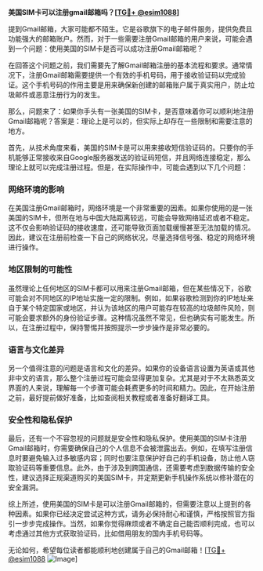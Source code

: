**美国SIM卡可以注册gmail邮箱吗？[[TG💪+ @esim1088](https://t.me/s/esim1088)]**

提到Gmail邮箱，大家可能都不陌生。它是谷歌旗下的电子邮件服务，提供免费且功能强大的邮箱账户。然而，对于一些需要注册Gmail邮箱的用户来说，可能会遇到一个问题：使用美国的SIM卡是否可以成功注册Gmail邮箱呢？

在回答这个问题之前，我们需要先了解Gmail邮箱注册的基本流程和要求。通常情况下，注册Gmail邮箱需要提供一个有效的手机号码，用于接收验证码以完成验证。这个手机号码的作用主要是用来确保新创建的邮箱账户属于真实用户，防止垃圾邮件或恶意注册行为的发生。

那么，问题来了：如果你手头有一张美国的SIM卡，是否意味着你可以顺利地注册Gmail邮箱呢？答案是：理论上是可以的，但实际上却存在一些限制和需要注意的地方。

首先，从技术角度来看，美国的SIM卡是可以用来接收短信验证码的。只要你的手机能够正常接收来自Google服务器发送的验证码短信，并且网络连接稳定，那么理论上就可以完成注册过程。但是，在实际操作中，可能会遇到以下几个问题：

### **网络环境的影响**
在美国注册Gmail邮箱时，网络环境是一个非常重要的因素。如果你使用的是一张美国的SIM卡，但所在地与中国大陆距离较远，可能会导致网络延迟或者不稳定。这不仅会影响验证码的接收速度，还可能导致页面加载缓慢甚至无法加载的情况。因此，建议在注册前检查一下自己的网络状况，尽量选择信号强、稳定的网络环境进行操作。

### **地区限制的可能性**
虽然理论上任何地区的SIM卡都可以用来注册Gmail邮箱，但在某些情况下，谷歌可能会对不同地区的IP地址实施一定的限制。例如，如果谷歌检测到你的IP地址来自于某个特定国家或地区，并认为该地区的用户可能存在较高的垃圾邮件风险，则可能会要求额外的身份验证步骤。这种情况虽然不常见，但也确实有可能发生。所以，在注册过程中，保持警惕并按照提示一步步操作是非常必要的。

### **语言与文化差异**
另一个值得注意的问题是语言和文化的差异。如果你的设备语言设置为英语或其他非中文的语言，那么整个注册过程可能会显得更加复杂。尤其是对于不太熟悉英文界面的人来说，理解每一个步骤可能会耗费更多的时间和精力。因此，在开始注册之前，最好提前做好准备，比如查阅相关教程或者准备好翻译工具。

### **安全性和隐私保护**
最后，还有一个不容忽视的问题就是安全性和隐私保护。使用美国的SIM卡注册Gmail邮箱时，你需要确保自己的个人信息不会被泄露出去。例如，在填写注册信息时要避免输入过多敏感内容；同时也要注意保护好自己的手机设备，防止他人窃取验证码等重要信息。此外，由于涉及到跨国通信，还需要考虑到数据传输的安全性，建议选择正规渠道购买的美国SIM卡，并定期更新手机操作系统以修补潜在的安全漏洞。

综上所述，使用美国的SIM卡是可以注册Gmail邮箱的，但需要注意以上提到的各种因素。如果你已经决定尝试这种方式，请务必保持耐心和谨慎，严格按照官方指引一步步完成操作。当然，如果你觉得麻烦或者不确定自己能否顺利完成，也可以考虑通过其他方式获取验证码，比如借用朋友的国内手机号码等。

无论如何，希望每位读者都能顺利地创建属于自己的Gmail邮箱！[[TG💪+ @esim1088](https://t.me/s/esim1088) ![Image](https://i.postimg.cc/4NQfJmqS/Snipaste-2025-05-13-00-14-12.png)]